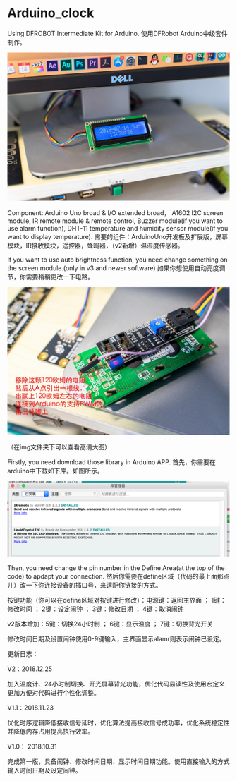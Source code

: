 # Arduino_clock
Using DFROBOT Intermediate Kit for Arduino.
使用DFRobot Arduino中级套件制作。

![image](https://github.com/xianfei/Arduino_clock/raw/master/img/DSC01408small.jpg)


Component: Arduino Uno broad & I/O extended broad， A1602 I2C screen module, IR remote module & remote control, Buzzer module(if you want to use alarm function), DHT-11 temperature and humidity sensor module(if you want to display temperature). 需要的组件：ArduinoUno开发板及扩展版，屏幕模块，IR接收模块，遥控器，蜂鸣器，（v2新增）温湿度传感器。

If you want to use auto brightness function, you need change something on the screen module.(only in v3 and newer software) 如果你想使用自动亮度调节，你需要稍稍更改一下电路。

![image](https://github.com/xianfei/Arduino_clock/raw/master/img/DSC01453small.jpg)

（在img文件夹下可以查看高清大图）

Firstly, you need download those library in Arduino APP.
首先，你需要在arduino中下载如下库。如图所示。

![image](https://github.com/xianfei/Arduino_clock/raw/master/img/QQ20190715-132620%402x.png)

Then, you need change the pin number in the Define Area(at the top of the code) to apdapt your connection.
然后你需要在define区域（代码的最上面那点儿）改一下你连接设备的插口号，来适配你链接的方式。

按键功能（你可以在define区域对按键进行修改）：电源键：返回主界面  ； 1键：修改时间 ； 2键：设定闹钟  ； 3键：修改日期 ； 4键：取消闹钟

v2版本增加：5键：切换24小时制  ；  6键：显示温度  ；   7键：切换背光开关

修改时间日期及设置闹钟使用0-9键输入，主界面显示alamr则表示闹钟已设定。

更新日志：

V2：2018.12.25

加入温度计、24小时制切换、开光屏幕背光功能，优化代码易读性及使用宏定义更加方便对代码进行个性化调整。

V1.1：2018.11.23

优化时序逻辑降低接收信号延时，优化算法提高接收信号成功率，优化系统稳定性并降低内存占用提高执行效率。

V1.0： 2018.10.31

完成第一版，具备闹钟、修改时间日期、显示时间日期功能。使用直接输入的方式输入时间日期及设定闹钟。
